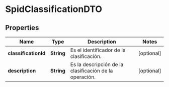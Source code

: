 # SpidClassificationDTO

## Properties
Name | Type | Description | Notes
------------ | ------------- | ------------- | -------------
**classificationId** | **String** | Es el identificador de la clasificación. |  [optional]
**description** | **String** | Es la descripción de la clasificación de la operación. |  [optional]
